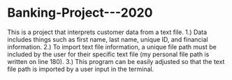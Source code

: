 # Banking-Project---2020
This is a project that interprets customer data from a text file.
1.) Data includes things such as first name, last name, unique ID, and financial information.
2.) To import text file information, a unique file path must be included by the user for their 
specific text file (my personal file path is written on line 180).
3.) This program can be easily adjusted so that the text file path is imported by a user input in the terminal.

